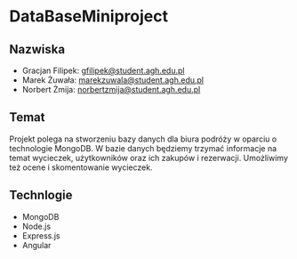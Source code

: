 # DataBaseMiniproject
## Nazwiska
* Gracjan Filipek: gfilipek@student.agh.edu.pl
* Marek Żuwała: marekzuwala@student.agh.edu.pl
* Norbert Żmija: norbertzmija@student.agh.edu.pl

## Temat
Projekt polega na stworzeniu bazy danych dla biura podróży w oparciu o technologie MongoDB.
W bazie danych będziemy trzymać informacje na temat wycieczek, użytkowników oraz ich zakupów i rezerwacji.
Umożliwimy też ocene i skomentowanie wycieczek.

## Technlogie
* MongoDB
* Node.js
* Express.js
* Angular
